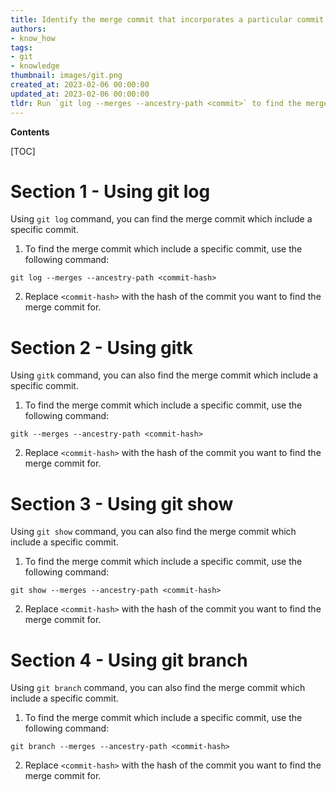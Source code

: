 ```yaml
---
title: Identify the merge commit that incorporates a particular commit
authors:
- know_how
tags:
- git
- knowledge
thumbnail: images/git.png
created_at: 2023-02-06 00:00:00
updated_at: 2023-02-06 00:00:00
tldr: Run `git log --merges --ancestry-path <commit>` to find the merge commit which includes a specific commit.
---
```


**Contents**

[TOC]

# Section 1 - Using git log

Using `git log` command, you can find the merge commit which include a specific commit.

1. To find the merge commit which include a specific commit, use the following command: 

`git log --merges --ancestry-path <commit-hash>`

2. Replace `<commit-hash>` with the hash of the commit you want to find the merge commit for.

# Section 2 - Using gitk

Using `gitk` command, you can also find the merge commit which include a specific commit.

1. To find the merge commit which include a specific commit, use the following command:

`gitk --merges --ancestry-path <commit-hash>`

2. Replace `<commit-hash>` with the hash of the commit you want to find the merge commit for.

# Section 3 - Using git show

Using `git show` command, you can also find the merge commit which include a specific commit.

1. To find the merge commit which include a specific commit, use the following command:

`git show --merges --ancestry-path <commit-hash>`

2. Replace `<commit-hash>` with the hash of the commit you want to find the merge commit for.

# Section 4 - Using git branch

Using `git branch` command, you can also find the merge commit which include a specific commit.

1. To find the merge commit which include a specific commit, use the following command:

`git branch --merges --ancestry-path <commit-hash>`

2. Replace `<commit-hash>` with the hash of the commit you want to find the merge commit for.
